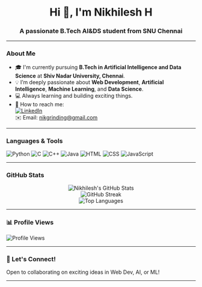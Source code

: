 <h1 align="center">Hi 👋, I'm Nikhilesh H</h1>
<h3 align="center">A passionate B.Tech AI&DS student from SNU Chennai</h3>

---

### About Me

- 🎓 I'm currently pursuing **B.Tech in Artificial Intelligence and Data Science** at **Shiv Nadar University, Chennai**.
- 💡 I’m deeply passionate about **Web Development**, **Artificial Intelligence**, **Machine Learning**, and **Data Science**.
- 💻 Always learning and building exciting things.
- 🙂 How to reach me:  
  [![LinkedIn](https://img.shields.io/badge/-Nikhilesh%20H-blue?style=flat-square&logo=Linkedin&logoColor=white&link=https://www.linkedin.com/in/nikhilesh-hariganesh/)](https://www.linkedin.com/in/nikhilesh-hariganesh/)  
  ✉️ Email: nikgrinding@gmail.com

---

### Languages & Tools

![Python](https://img.shields.io/badge/-Python-3776AB?style=flat-square&logo=python&logoColor=white)
![C](https://img.shields.io/badge/-C-00599C?style=flat-square&logo=c&logoColor=white)
![C++](https://img.shields.io/badge/-C++-00599C?style=flat-square&logo=c%2B%2B&logoColor=white)
![Java](https://img.shields.io/badge/-Java-007396?style=flat-square&logo=java&logoColor=white)
![HTML](https://img.shields.io/badge/-HTML5-E34F26?style=flat-square&logo=html5&logoColor=white)
![CSS](https://img.shields.io/badge/-CSS3-1572B6?style=flat-square&logo=css3&logoColor=white)
![JavaScript](https://img.shields.io/badge/-JavaScript-F7DF1E?style=flat-square&logo=javascript&logoColor=black)

---

### GitHub Stats

<p align="center">
  <img src="https://github-readme-stats.vercel.app/api?username=nikhileshhk&show_icons=true&theme=radical" alt="Nikhilesh's GitHub Stats" />
  <br/>
  <img src="https://github-readme-streak-stats.herokuapp.com/?user=nikhileshhk&theme=radical" alt="GitHub Streak" />
  <br/>
  <img src="https://github-readme-stats.vercel.app/api/top-langs/?username=nikhileshhk&layout=compact&theme=radical" alt="Top Languages" />
</p>

---

### 📊 Profile Views

![Profile Views](https://komarev.com/ghpvc/?username=nikhileshhk&style=flat-square&color=green)

---

### 🚀 Let's Connect!

Open to collaborating on exciting ideas in Web Dev, AI, or ML!

---
